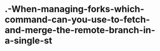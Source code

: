# .-When-managing-forks-which-command-can-you-use-to-fetch-and-merge-the-remote-branch-in-a-single-st
